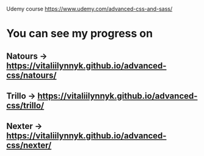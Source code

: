 Udemy course https://www.udemy.com/advanced-css-and-sass/

# You can see my progress on

## Natours -> https://vitaliilynnyk.github.io/advanced-css/natours/

## Trillo -> https://vitaliilynnyk.github.io/advanced-css/trillo/

## Nexter -> https://vitaliilynnyk.github.io/advanced-css/nexter/
